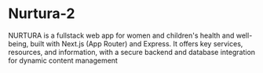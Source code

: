 # Nurtura-2
NURTURA is a fullstack web app for women and children's health and well-being, built with Next.js (App Router) and Express. It offers key services, resources, and information, with a secure backend and database integration for dynamic content management
